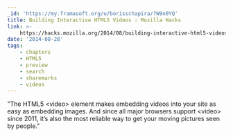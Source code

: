 ```yaml
---
_id: 'https://my.framasoft.org/u/borisschapira/?W9n0YQ'
title: Building Interactive HTML5 Videos ✩ Mozilla Hacks
link: >-
    https://hacks.mozilla.org/2014/08/building-interactive-html5-videos/?utm_source=html5weekly&utm_medium=email
date: '2014-08-28'
tags:
    - chapters
    - HTML5
    - preview
    - search
    - sharemarks
    - videos
---
```


<div class="markdown"><p>&quot;The HTML5 &lt;video&gt; element makes embedding videos into your site as easy as embedding images. And since all major browsers support &lt;video&gt; since 2011, it’s also the most reliable way to get your moving pictures seen by people.&quot;
</p></div>
